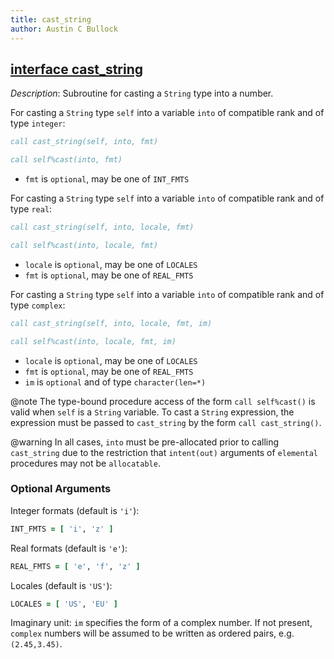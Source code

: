 ```yaml
---
title: cast_string
author: Austin C Bullock
---
```


## [interface cast_string](../../interface/cast_string.html)

*Description*: Subroutine for casting a `String` type into a number.

For casting a `String` type `self` into a variable `into` of compatible rank and of type `integer`:

```fortran
call cast_string(self, into, fmt)
```

```fortran
call self%cast(into, fmt)
```

* `fmt` is `optional`, may be one of `INT_FMTS`

For casting a `String` type `self` into a variable `into` of compatible rank and of type `real`:

```fortran
call cast_string(self, into, locale, fmt)
```

```fortran
call self%cast(into, locale, fmt)
```

* `locale` is `optional`, may be one of `LOCALES`
* `fmt` is `optional`, may be one of `REAL_FMTS`

For casting a `String` type `self` into a variable `into` of compatible rank and of type `complex`:

```fortran
call cast_string(self, into, locale, fmt, im)
```

```fortran
call self%cast(into, locale, fmt, im)
```

* `locale` is `optional`, may be one of `LOCALES`
* `fmt` is `optional`, may be one of `REAL_FMTS`
* `im` is `optional` and of type `character(len=*)`

@note The type-bound procedure access of the form `call self%cast()` is valid when `self` is a `String` variable. To cast a `String` expression, the expression must be passed to `cast_string` by the form `call cast_string()`.

@warning In all cases, `into` must be pre-allocated prior to calling `cast_string` due to the restriction that `intent(out)` arguments of `elemental` procedures may not be `allocatable`.

### Optional Arguments

Integer formats (default is `'i'`):

```fortran
INT_FMTS = [ 'i', 'z' ]
```

Real formats (default is `'e'`):

```fortran
REAL_FMTS = [ 'e', 'f', 'z' ]
```

Locales (default is `'US'`):

```fortran
LOCALES = [ 'US', 'EU' ]
```

Imaginary unit: `im` specifies the form of a complex number. If not present, `complex` numbers will be assumed to be written as ordered pairs, e.g. `(2.45,3.45)`.
